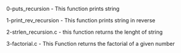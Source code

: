 0-puts_recursion - This function prints string

1-print_rev_recursion - This function prints string in reverse

2-strlen_recursion.c - this function returns the lenght of string

3-factorial.c - This Function returns the factorial of a given number
